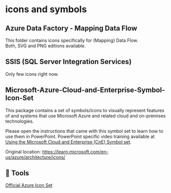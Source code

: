 # icons and symbols

## Azure Data Factory - Mapping Data Flow

This folder contains icons specifically for (Mapping) Data Flow.  
Both, SVG and PNG editions available.

## SSIS (SQL Server Integration Services)

Only few icons right now.

## Microsoft-Azure-Cloud-and-Enterprise-Symbol-Icon-Set

This package contains a set of symbols/icons to visually represent features of and systems that use Microsoft Azure and related cloud and on-premises technologies.

Please open the instructions that came with this symbol set to learn how to use them in PowerPoint. PowerPoint specific video training available at [Using the Microsoft Cloud and Enterprise (CnE) Symbol set](https://youtu.be/_EKbbo9HPS4?t=4m38s).

Original location: https://learn.microsoft.com/en-us/azure/architecture/icons/

## 🔨 Tools

[Official Azure Icon Set](https://code.benco.io/icon-collection/azure-icons/)
